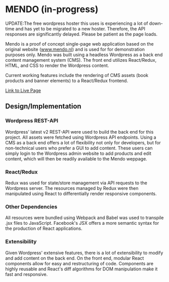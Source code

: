# MENDO (in-progress)

UPDATE:The free wordpress hoster this uses is experiencing a lot of down-time and has yet to be migrated to a new hoster. Therefore, the API responses are significantly delayed. Please be patient as the page loads.

Mendo is a proof of concept single-page web application based on the original website (www.mendo.nl) and is used for for demonstration purposes only. Mendo was built using a headless Wordpress as a back end content management system (CMS). The front end utilizes React/Redux, HTML, and CSS to render the Wordpress content.

Current working features include the rendering of CMS assets (book products and banner elements) to a React/Redux frontend.

[Link to Live Page](http://www.kevin-dam.co/MENDO)

## Design/Implementation

### Wordpress REST-API

Wordpress' latest v2 REST-API were used to build the back end for this project. All assets were fetched using Wordpress API endpoints. Using a CMS as a back end offers a lot of flexibility not only for developers, but for non-technical users who prefer a GUI to add content. These users can simply login to the Wordpress admin website to add products and edit content, which will then be readily available to the Mendo weppage.

### React/Redux

Redux was used for state/store management via API requests to the Wordpress server. The resources managed by Redux were then manipulated using React to differentially render responsive components.

### Other Dependencies

All resources were bundled using Webpack and Babel was used to transpile .jsx files to JavaScript. Facebook's JSX offers a more semantic syntax for the production of React applications.

### Extensibility

Given Wordpress' extensive features, there is a lot of extensibility to modify and add content on the back end. On the front end, modular React components allow for easy and restructuring of code. Components are highly reusable and React's diff algorithms for DOM manipulation make it fast and responsive.
